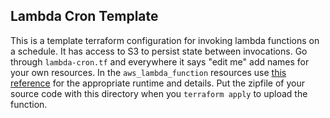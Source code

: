 ## Lambda Cron Template
This is a template terraform configuration for invoking lambda functions on a schedule. It has access to S3 to persist state between invocations. Go through `lambda-cron.tf` and everywhere it says "edit me" add names for your own resources. In the `aws_lambda_function` resources use [this reference](https://www.terraform.io/docs/providers/aws/r/lambda_function.html) for the appropriate runtime and details. Put the zipfile of your source code with this directory when you `terraform apply` to upload the function.
